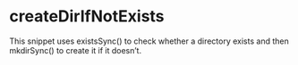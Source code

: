 # createDirIfNotExists
This snippet uses existsSync() to check whether a directory exists and then mkdirSync() to create it if it doesn’t.
